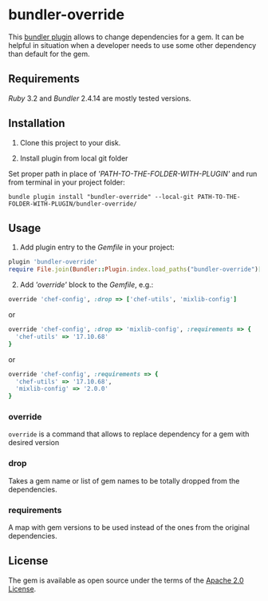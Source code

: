 # bundler-override

This [bundler plugin](https://bundler.io/guides/bundler_plugins.html) allows to change dependencies for a gem.
It can be helpful in situation when a developer needs to use some other dependency than default for the gem.

## Requirements

_Ruby_ 3.2 and _Bundler_ 2.4.14 are mostly tested versions.

## Installation

1. Clone this project to your disk.

2. Install plugin from local git folder

Set proper path in place of _'PATH-TO-THE-FOLDER-WITH-PLUGIN'_ and run from terminal in your project folder:

~~~console
bundle plugin install "bundler-override" --local-git PATH-TO-THE-FOLDER-WITH-PLUGIN/bundler-override/
~~~

## Usage

1. Add plugin entry to the _Gemfile_ in your project:

~~~ruby
plugin 'bundler-override'
require File.join(Bundler::Plugin.index.load_paths("bundler-override")[0], "bundler-override") rescue nil
~~~

2. Add _'override'_ block to the _Gemfile_, e.g.:

~~~ruby
override 'chef-config', :drop => ['chef-utils', 'mixlib-config']
~~~

or

~~~ruby
override 'chef-config', :drop => 'mixlib-config', :requirements => {
  'chef-utils' => '17.10.68'
}
~~~

or

~~~ruby
override 'chef-config', :requirements => {
  'chef-utils' => '17.10.68',
  'mixlib-config' => '2.0.0'
}
~~~

### override

`override` is a command that allows to replace dependency for a gem with desired version

### drop

Takes a gem name or list of gem names to be totally dropped from the dependencies.

### requirements

A map with gem versions to be used instead of the ones from the original dependencies.

## License

The gem is available as open source under the terms of
the [Apache 2.0 License](https://github.com/tarnowsc/bundler-override/blob/main/LICENSE).
